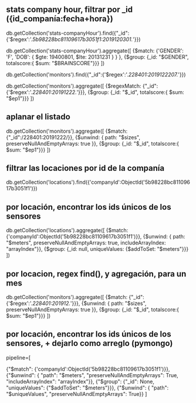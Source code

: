 ## stats company hour, filtrar por _id ({id_companía:fecha+hora})

db.getCollection('stats-companyHour').find({"_id":{'$regex':'.*5b98228bc81109617b3051f1:2019120301.*'}})


db.getCollection('stats-companyHour').aggregate([
  {$match:
    {'GENDER': 'F',
     'DOB':
      { $gte: 19400801,
        $lte: 20131231 } } },
  {$group:
     {_id: "$GENDER",
     totalscore:{ $sum: "$BRAINSCORE"}}}
])


db.getCollection('monitors').find({"_id":{'$regex':'.*228401:2019122207.*'}})


db.getCollection('monitors').aggregate([
  {$regexMatch:
    {"_id":{'$regex':'.*228401:20191222.*'}}},
  {$group:
     {_id: "$_id",
     totalscore:{ $sum: "$ep1"}}}
])

## aplanar el listado 

db.getCollection('monitors').aggregate([
  {$match:
    {"_id":/228401:20191222/}},
    {$unwind: { path: "$sizes", preserveNullAndEmptyArrays: true }},
  {$group:
     {_id: "$_id",
     totalscore:{ $sum: "$ep1"}}}
])

## filtrar las locaciones por id de la companía

db.getCollection('locations').find({'companyId':ObjectId('5b98228bc81109617b3051f1')})

## por locación, encontrar los ids únicos de los sensores

db.getCollection('locations').aggregate([
  {$match:
    {'companyId':ObjectId('5b98228bc81109617b3051f1')}},
    {$unwind: { path: "$meters", preserveNullAndEmptyArrays: true, includeArrayIndex: "arrayIndex"}},
      {$group:
     {_id: null,
     uniqueValues: {$addToSet: "$meters"}}}
])

## por locacion, regex find(), y agregación, para un mes

db.getCollection('monitors').aggregate([
  {$match:
    {"_id":{'$regex':'.*228401:201912.*'}}},
    {$unwind: { path: "$sizes", preserveNullAndEmptyArrays: true }},
  {$group:
     {_id: "$_id",
     totalscore:{ $sum: "$ep1"}}}
])


## por locación, encontrar los ids únicos de los sensores, + dejarlo como arreglo (pymongo)

pipeline=[
    
  {"$match":
    {'companyId':ObjectId('5b98228bc81109617b3051f1')}},
    {"$unwind": { "path": "$meters", "preserveNullAndEmptyArrays": True, "includeArrayIndex": "arrayIndex"}},
      {"$group":
     {"_id": None,
     "uniqueValues": {"$addToSet": "$meters"}}},
    {"$unwind": { "path": "$uniqueValues", "preserveNullAndEmptyArrays": True}}
]